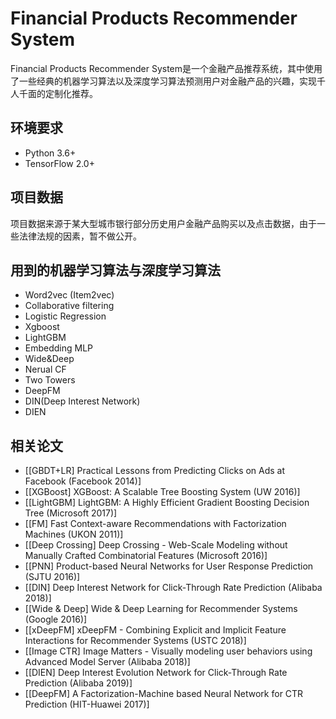 # Financial Products Recommender System
Financial Products Recommender System是一个金融产品推荐系统，其中使用了一些经典的机器学习算法以及深度学习算法预测用户对金融产品的兴趣，实现千人千面的定制化推荐。

## 环境要求
* Python 3.6+
* TensorFlow 2.0+

## 项目数据
项目数据来源于某大型城市银行部分历史用户金融产品购买以及点击数据，由于一些法律法规的因素，暂不做公开。

## 用到的机器学习算法与深度学习算法
* Word2vec (Item2vec)
* Collaborative filtering
* Logistic Regression
* Xgboost
* LightGBM
* Embedding MLP
* Wide&Deep
* Nerual CF
* Two Towers
* DeepFM
* DIN(Deep Interest Network)
* DIEN

## 相关论文
* [[GBDT+LR] Practical Lessons from Predicting Clicks on Ads at Facebook (Facebook 2014)]
* [[XGBoost] XGBoost: A Scalable Tree Boosting System (UW 2016)]
* [[LightGBM] LightGBM: A Highly Efficient Gradient Boosting Decision Tree (Microsoft 2017)]
* [[FM] Fast Context-aware Recommendations with Factorization Machines (UKON 2011)]
* [[Deep Crossing] Deep Crossing - Web-Scale Modeling without Manually Crafted Combinatorial Features (Microsoft 2016)]
* [[PNN] Product-based Neural Networks for User Response Prediction (SJTU 2016)]
* [[DIN] Deep Interest Network for Click-Through Rate Prediction (Alibaba 2018)]
* [[Wide & Deep] Wide & Deep Learning for Recommender Systems (Google 2016)]
* [[xDeepFM] xDeepFM - Combining Explicit and Implicit Feature Interactions for Recommender Systems (USTC 2018)]
* [[Image CTR] Image Matters - Visually modeling user behaviors using Advanced Model Server (Alibaba 2018)]
* [[DIEN] Deep Interest Evolution Network for Click-Through Rate Prediction (Alibaba 2019)]
* [[DeepFM] A Factorization-Machine based Neural Network for CTR Prediction (HIT-Huawei 2017)]
